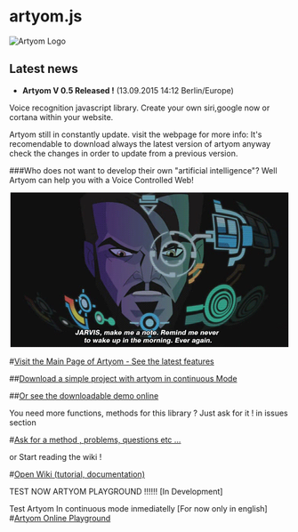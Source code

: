 # artyom.js

![Artyom Logo](https://raw.githubusercontent.com/sdkcarlos/artyom.js/master/src/images/artyomjs-logo.png)

## Latest news


- **Artyom V 0.5 Released !** (13.09.2015 14:12 Berlin/Europe)

Voice recognition javascript library. Create your own siri,google now or cortana within your website.

Artyom still in constantly update.
visit the webpage for more info:
It's recomendable to download always the latest version of artyom anyway check the changes in order to update from a previous version.

###Who does not want to develop their own "artificial intelligence"? Well Artyom can help you with a Voice Controlled Web!

<p align="center">
  <img src="https://raw.githubusercontent.com/sdkcarlos/sdkcarlos.github.io/d46abc3b00c548fec3439282f89a7516b005c178/sites/artyom-resources/images/artyom-ironman.gif" alt="Artyom example use"/>
</p>
 

#[Visit the Main Page of Artyom - See the latest features](http://sdkcarlos.github.io/sites/artyom.html)

##[Download a simple project with artyom in continuous Mode](https://github.com/sdkcarlos/sdkcarlos.github.io/raw/master/demo-sites/artyom-continuous-demo.zip)

##[Or see the downloadable demo online](https://sdkcarlos.github.io/demo-sites/artyom-demo-continuous.html)

You need more functions, methods for this library ? Just ask for it ! in issues section

#[Ask for a method , problems, questions etc ...](https://github.com/sdkcarlos/artyom.js/issues)

or Start reading the wiki !

#[Open Wiki (tutorial, documentation)](https://github.com/sdkcarlos/artyom.js/wiki)

TEST NOW ARTYOM PLAYGROUND !!!!!! [In Development]

Test Artyom In continuous mode inmediatelly [For now only in english]
#[Artyom Online Playground](https://sdkcarlos.github.io/sites/artyomplayground.html)
